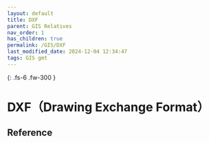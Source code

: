 ```yaml
---
layout: default
title: DXF
parent: GIS Relatives
nav_order: 1
has_children: true
permalink: /GIS/DXF
last_modified_date: 2024-12-04 12:34:47
tags: GIS gmt
---
```


{: .fs-6 .fw-300 }

# DXF（Drawing Exchange Format）

## Reference

